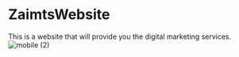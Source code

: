 # ZaimtsWebsite
This is a website that will provide you the digital marketing services.
![mobile (2)](https://github.com/SharJeel192/ZaimtsWebsite/assets/129722123/8f406be3-6450-43a8-96e5-0cec5b631bc6)
